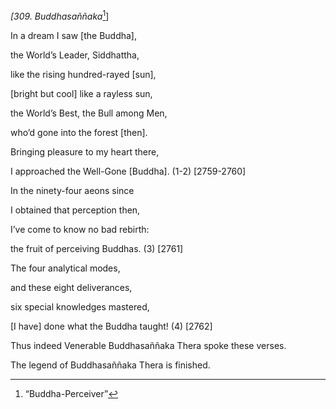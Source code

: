 *\[309. Buddhasaññaka*[^1]\]

In a dream I saw \[the Buddha\],

the World’s Leader, Siddhattha,

like the rising hundred-rayed \[sun\],

\[bright but cool\] like a rayless sun,

the World’s Best, the Bull among Men,

who’d gone into the forest \[then\].

Bringing pleasure to my heart there,

I approached the Well-Gone \[Buddha\]. (1-2) \[2759-2760\]

In the ninety-four aeons since

I obtained that perception then,

I’ve come to know no bad rebirth:

the fruit of perceiving Buddhas. (3) \[2761\]

The four analytical modes,

and these eight deliverances,

six special knowledges mastered,

\[I have\] done what the Buddha taught! (4) \[2762\]

Thus indeed Venerable Buddhasaññaka Thera spoke these verses.

The legend of Buddhasaññaka Thera is finished.

[^1]: “Buddha-Perceiver”
